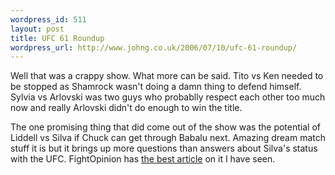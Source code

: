 ```yaml
--- 
wordpress_id: 511
layout: post
title: UFC 61 Roundup
wordpress_url: http://www.johng.co.uk/2006/07/10/ufc-61-roundup/
---
```

Well that was a crappy show. What more can be said. Tito vs Ken needed to be stopped as Shamrock wasn't doing a damn thing to defend himself. Sylvia vs Arlovski was two guys who probablly respect each other too much now and really Arlovski didn't do enough to win the title.

The one promising thing that did come out of the show was the potential of Liddell vs Silva if Chuck can get through Babalu next. Amazing dream match stuff it is but it brings up more questions than answers about Silva's status with the UFC. FightOpinion has <a href="http://www.fightopinion.com/2006/07/09/ufc-vs-pride-2/">the best article</a> on it I have seen.
